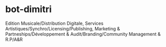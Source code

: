 # bot-dimitri
Edition Musicale/Distribution Digitale, Services Artistiques/Synchro/Licensing/Publishing, Marketing &amp; Partneships/Développement &amp; Audit/Branding/Community Management &amp; R.P/A&amp;R
